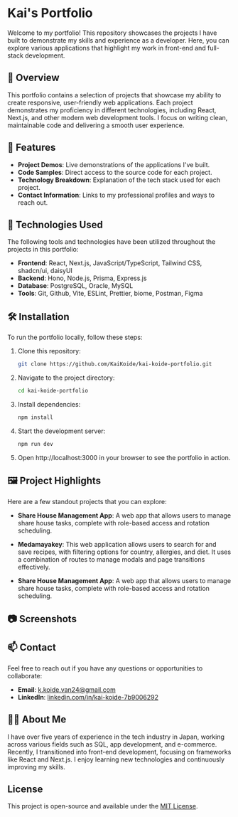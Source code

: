 # Kai's Portfolio

Welcome to my portfolio! This repository showcases the projects I have built to demonstrate my skills and experience as a developer. Here, you can explore various applications that highlight my work in front-end and full-stack development.

## 📝 Overview

This portfolio contains a selection of projects that showcase my ability to create responsive, user-friendly web applications. Each project demonstrates my proficiency in different technologies, including React, Next.js, and other modern web development tools. I focus on writing clean, maintainable code and delivering a smooth user experience.

## 🌟 Features

- **Project Demos**: Live demonstrations of the applications I've built.
- **Code Samples**: Direct access to the source code for each project.
- **Technology Breakdown**: Explanation of the tech stack used for each project.
- **Contact Information**: Links to my professional profiles and ways to reach out.

## 🚀 Technologies Used

The following tools and technologies have been utilized throughout the projects in this portfolio:

- **Frontend**: React, Next.js, JavaScript/TypeScript, Tailwind CSS, shadcn/ui, daisyUI
- **Backend**: Hono, Node.js, Prisma, Express.js
- **Database**: PostgreSQL, Oracle, MySQL
- **Tools**: Git, Github, Vite, ESLint, Prettier, biome, Postman, Figma

## 🛠️ Installation

To run the portfolio locally, follow these steps:

1. Clone this repository:

   ```bash
   git clone https://github.com/KaiKoide/kai-koide-portfolio.git
   ```

2. Navigate to the project directory:

   ```bash
   cd kai-koide-portfolio
   ```

3. Install dependencies:

   ```bash
   npm install
   ```

4. Start the development server:
   ```bash
   npm run dev
   ```

5. Open http://localhost:3000 in your browser to see the portfolio in action.

## 🖼️ Project Highlights

Here are a few standout projects that you can explore:

- **Share House Management App**: A web app that allows users to manage share house tasks, complete with role-based access and rotation scheduling.

- **Medamayakey**: This web application allows users to search for and save recipes, with filtering options for country, allergies, and diet. It uses a combination of routes to manage modals and page transitions effectively.

- **Share House Management App**: A web app that allows users to manage share house tasks, complete with role-based access and rotation scheduling.

## 📷 Screenshots


## 📫 Contact

Feel free to reach out if you have any questions or opportunities to collaborate:

- **Email**: k.koide.van24@gmail.com
- **LinkedIn**: [linkedin.com/in/kai-koide-7b9006292](https://www.linkedin.com/in/kai-koide-7b9006292/)

## 🧑‍💻 About Me

I have over five years of experience in the tech industry in Japan, working across various fields such as SQL, app development, and e-commerce. Recently, I transitioned into front-end development, focusing on frameworks like React and Next.js. I enjoy learning new technologies and continuously improving my skills.

## License

This project is open-source and available under the [MIT License](LICENSE).
